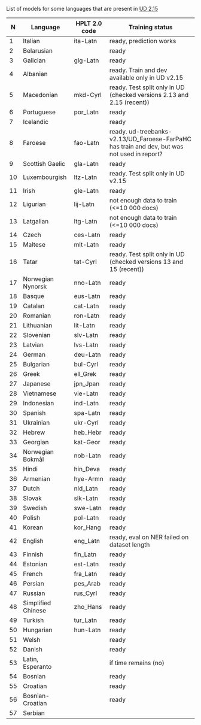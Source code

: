 List of models for some languages that are present in [UD 2.15](https://universaldependencies.org/#download) 

| N  | Language           | HPLT 2.0 code | Training status                                                                             | 
|----|--------------------|---------------|---------------------------------------------------------------------------------------------|
| 1  | Italian            | ita-Latn      | ready, prediction works                                                                     |
| 2  | Belarusian         |               | ready                                                                                       |
| 3  | Galician           | glg-Latn      | ready                                                                                       |                                                                 
| 4  | Albanian           |               | ready. Train and dev available only in UD v2.15                                             |                                                                   
| 5  | Macedonian         | mkd-Cyrl      | ready. Test split only in UD (checked versions 2.13 and 2.15 (recent))                      |                                                                   
| 6  | Portuguese         | por_Latn      | ready                                                                                       |                                                                 
| 7  | Icelandic          |               | ready                                                                                       |                                                                 
| 8  | Faroese            | fao-Latn      | ready. ud-treebanks-v2.13/UD_Faroese-FarPaHC has train and dev, but was not used in report? |                                                                   
| 9  | Scottish Gaelic    | gla-Latn      | ready                                                                                       |                                                                 
| 10 | Luxembourgish      | ltz-Latn      | ready. Test split only in UD v2.15                                                          |                                                                   
| 11 | Irish              | gle-Latn      | ready                                                                                       |                                                                 
| 12 | Ligurian           | lij-Latn      | not enough data to train (<=10 000 docs)|                                                            
| 13 | Latgalian          | ltg-Latn      | not enough data to train (<=10 000 docs)                                                    |
|14| Czech              | ces-Latn      | ready                                                                                       | 
|15| Maltese            | mlt-Latn      | ready                                                                                       |
|16| Tatar              | tat-Cyrl      | ready. Test split only in UD (checked versions 13 and 15 (recent))                          | 
|17| Norwegian Nynorsk  | nno-Latn      | ready                                                                                       |
|18| Basque             | eus-Latn      | ready                                                                                       | 
|19| Catalan            | cat-Latn      | ready                                                                                       |
|20| Romanian           | ron-Latn      | ready                                                                                       |
|21| Lithuanian         | lit-Latn      | ready                                                                                       |
|22| Slovenian          | slv-Latn      | ready                                                                                       | 
|23| Latvian            | lvs-Latn      | ready                                                                                       | 
|24| German             | deu-Latn      | ready                                                                                       | 
|25| Bulgarian          | bul-Cyrl      | ready                                                                                       | 
|26| Greek              | ell_Grek      | ready                                                                                       | 
|27| Japanese           |  jpn_Jpan     | ready                                                                                       | 
|28| Vietnamese         | vie-Latn      | ready                                                                                       |
|29| Indonesian         | ind-Latn      | ready                                                                                       |
|30| Spanish            | spa-Latn      | ready                                                                                       |
|31| Ukrainian          | ukr-Cyrl      | ready                                                                                       |
|32| Hebrew             | heb_Hebr      | ready                                                                                       |
|33| Georgian           | kat-Geor      | ready                                                                                       |
|34| Norwegian Bokmål   | nob-Latn      | ready                                                                                       |
|35| Hindi              | hin_Deva      | ready                                                                                       |
|36| Armenian           | hye-Armn      | ready                                                                                       |
|37| Dutch              | nld_Latn      | ready                                                                                       |
|38| Slovak             | slk-Latn      | ready                                                                                       |
|39| Swedish            | swe-Latn      | ready                                                                                       |
|40| Polish             | pol-Latn      | ready                                                                                       |
|41| Korean             | kor_Hang      | ready                                                                                       |
|42| English            | eng_Latn      | ready, eval on NER failed on dataset length                                                 |
|43| Finnish            | fin_Latn      | ready                                                                                       |
|44| Estonian           | est-Latn      | ready                                                                                       |
|45| French             | fra_Latn      | ready                                                                                       |
|46| Persian            | pes_Arab      | ready                                                                                       |
|47| Russian            | rus_Cyrl      | ready                                                                                       |
|48| Simplified Chinese | zho_Hans      | ready                                                                                       |
|49| Turkish            | tur_Latn      | ready                                                                                       |
|50| Hungarian          | hun-Latn      | ready                                                                                       |
|51| Welsh              |               | ready                                                                                       |
|52| Danish             |               | ready                                                                                       |
|53| Latin, Esperanto   |               | if time remains (no)                                                                        |
|54| Bosnian            | | ready                                                                                       |
|55| Croatian           | | ready                                                                                       |
|56|Bosnian-Croatian| | ready                                                                                       |
|57|Serbian| |                                                             |
